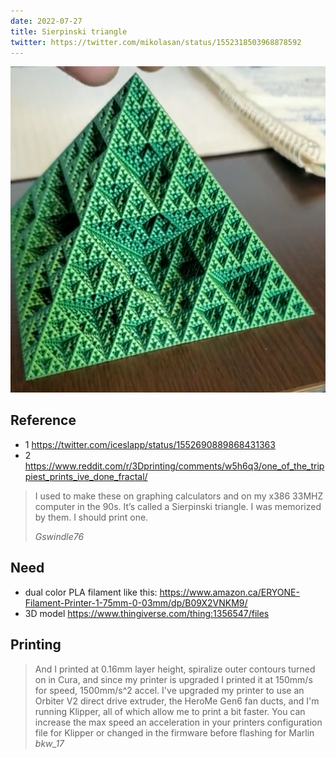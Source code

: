 ```yaml
---
date: 2022-07-27
title: Sierpinski triangle
twitter: https://twitter.com/mikolasan/status/1552318503968878592
---
```


![Fractal pyramid in quantum (dichromatic) PLA](./sierpinski-piramyd.png)

## Reference

- 1 https://twitter.com/iceslapp/status/1552690889868431363
- 2 https://www.reddit.com/r/3Dprinting/comments/w5h6q3/one_of_the_trippiest_prints_ive_done_fractal/

> I used to make these on graphing calculators and on my x386 33MHZ computer in the 90s. It’s called a Sierpinski triangle. I was memorized by them. I should print one.
>
> _Gswindle76_


## Need

- dual color PLA filament like this: https://www.amazon.ca/ERYONE-Filament-Printer-1-75mm-0-03mm/dp/B09X2VNKM9/
- 3D model https://www.thingiverse.com/thing:1356547/files


## Printing

> And I printed at 0.16mm layer height, spiralize outer contours turned on in Cura, and since my printer is upgraded I printed it at 150mm/s for speed, 1500mm/s^2 accel.
> I've upgraded my printer to use an Orbiter V2 direct drive extruder, the HeroMe Gen6 fan ducts, and I'm running Klipper, all of which allow me to print a bit faster. You can increase the max speed an acceleration in your printers configuration file for Klipper or changed in the firmware before flashing for Marlin
> _bkw_17_